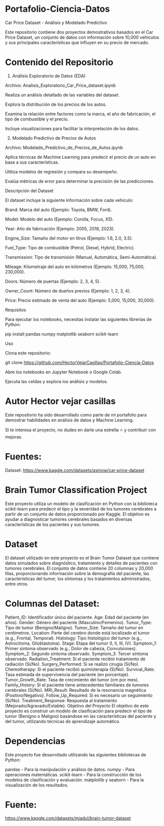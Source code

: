 # Portafolio-Ciencia-Datos
Car Price Dataset - Análisis y Modelado Predictivo

Este repositorio contiene dos proyectos demostrativos basados en el Car Price Dataset, un conjunto de datos con información sobre 10,000 vehículos y sus principales características que influyen en su precio de mercado.

# Contenido del Repositorio

1. Análisis Exploratorio de Datos (EDA)

Archivo: Analisis_Exploratorio_Car_Price_dataset.ipynb

Realiza un análisis detallado de las variables del dataset.

Explora la distribución de los precios de los autos.

Examina la relación entre factores como la marca, el año de fabricación, el tipo de combustible y el precio.

Incluye visualizaciones para facilitar la interpretación de los datos.

2. Modelado Predictivo de Precios de Autos

Archivo: Modelado_Predictivo_de_Precios_de_Autos.ipynb

Aplica técnicas de Machine Learning para predecir el precio de un auto en base a sus características.

Utiliza modelos de regresión y compara su desempeño.

Evalúa métricas de error para determinar la precisión de las predicciones.

Descripción del Dataset

El dataset incluye la siguiente información sobre cada vehículo:

Brand: Marca del auto (Ejemplo: Toyota, BMW, Ford).

Model: Modelo del auto (Ejemplo: Corolla, Focus, X5).

Year: Año de fabricación (Ejemplo: 2005, 2018, 2023).

Engine_Size: Tamaño del motor en litros (Ejemplo: 1.6, 2.0, 3.5).

Fuel_Type: Tipo de combustible (Petrol, Diesel, Hybrid, Electric).

Transmission: Tipo de transmisión (Manual, Automática, Semi-Automática).

Mileage: Kilometraje del auto en kilómetros (Ejemplo: 15,000, 75,000, 230,000).

Doors: Número de puertas (Ejemplo: 2, 3, 4, 5).

Owner_Count: Número de dueños previos (Ejemplo: 1, 2, 3, 4).

Price: Precio estimado de venta del auto (Ejemplo: 5,000, 15,000, 30,000).

Requisitos

Para ejecutar los notebooks, necesitas instalar las siguientes librerías de Python:

pip install pandas numpy matplotlib seaborn scikit-learn

Uso

Clona este repositorio:

git clone https://github.com/HectorVejarCasillas/Portafolio-Ciencia-Datos

Abre los notebooks en Jupyter Notebook o Google Colab.

Ejecuta las celdas y explora los análisis y modelos.

# Autor Hector vejar casillas

Este repositorio ha sido desarrollado como parte de mi portafolio para demostrar habilidades en análisis de datos y Machine Learning.

Si te interesa el proyecto, no dudes en darle una estrella ⭐ y contribuir con mejoras.



# Fuentes:
Dataset:  https://www.kaggle.com/datasets/asinow/car-price-dataset

# Brain Tumor Classification Project
Este proyecto utiliza un modelo de clasificación en Python con la biblioteca scikit-learn para predecir el tipo y la severidad de los tumores cerebrales a partir de un conjunto de datos proporcionado por Kaggle. El objetivo es ayudar a diagnosticar tumores cerebrales basados en diversas características de los pacientes y sus tumores.

# Dataset
El dataset utilizado en este proyecto es el Brain Tumor Dataset que contiene datos simulados sobre diagnóstico, tratamiento y detalles de pacientes con tumores cerebrales. El conjunto de datos contiene 20 columnas y 20,000 filas, proporcionando información sobre la demografía del paciente, las características del tumor, los síntomas y los tratamientos administrados, entre otros.

# Columnas del Dataset:
Patient_ID: Identificador único del paciente.
Age: Edad del paciente (en años).
Gender: Género del paciente (Masculino/Femenino).
Tumor_Type: Tipo de tumor (Benigno/Maligno).
Tumor_Size: Tamaño del tumor en centímetros.
Location: Parte del cerebro donde está localizado el tumor (e.g., Frontal, Temporal).
Histology: Tipo histológico del tumor (e.g., Astrocitoma, Glioblastoma).
Stage: Etapa del tumor (I, II, III, IV).
Symptom_1: Primer síntoma observado (e.g., Dolor de cabeza, Convulsiones).
Symptom_2: Segundo síntoma observado.
Symptom_3: Tercer síntoma observado.
Radiation_Treatment: Si el paciente recibió tratamiento de radiación (Sí/No).
Surgery_Performed: Si se realizó cirugía (Sí/No).
Chemotherapy: Si el paciente recibió quimioterapia (Sí/No).
Survival_Rate: Tasa estimada de supervivencia del paciente (en porcentaje).
Tumor_Growth_Rate: Tasa de crecimiento del tumor (cm por mes).
Family_History: Si el paciente tiene antecedentes familiares de tumores cerebrales (Sí/No).
MRI_Result: Resultado de la resonancia magnética (Positivo/Negativo).
Follow_Up_Required: Si es necesario un seguimiento (Sí/No).
Treatment_Response: Respuesta al tratamiento (Mejorado/Agravado/Estable).
Objetivo del Proyecto
El objetivo de este proyecto es construir un modelo de clasificación para predecir el tipo de tumor (Benigno o Maligno) basándose en las características del paciente y del tumor, utilizando técnicas de aprendizaje automático.

# Dependencias
Este proyecto fue desarrollado utilizando las siguientes bibliotecas de Python:

pandas - Para la manipulación y análisis de datos.
numpy - Para operaciones matemáticas.
scikit-learn - Para la construcción de los modelos de clasificación y evaluación.
matplotlib y seaborn - Para la visualización de los resultados.
# Fuente:
https://www.kaggle.com/datasets/miadul/brain-tumor-dataset
